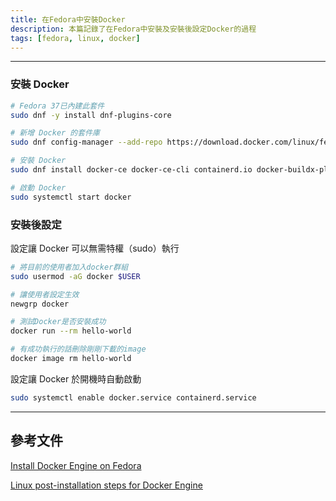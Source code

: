 ```yaml
---
title: 在Fedora中安裝Docker
description: 本篇記錄了在Fedora中安裝及安裝後設定Docker的過程
tags: [fedora, linux, docker]
---
```


---

### 安裝 Docker

```bash
# Fedora 37已內建此套件
sudo dnf -y install dnf-plugins-core

# 新增 Docker 的套件庫
sudo dnf config-manager --add-repo https://download.docker.com/linux/fedora/docker-ce.repo

# 安裝 Docker
sudo dnf install docker-ce docker-ce-cli containerd.io docker-buildx-plugin docker-compose-plugin

# 啟動 Docker
sudo systemctl start docker
```

### 安裝後設定

設定讓 Docker 可以無需特權（sudo）執行

```bash
# 將目前的使用者加入docker群組
sudo usermod -aG docker $USER

# 讓使用者設定生效
newgrp docker

# 測試Docker是否安裝成功
docker run --rm hello-world

# 有成功執行的話刪除剛剛下載的image
docker image rm hello-world
```

設定讓 Docker 於開機時自動啟動

```bash
sudo systemctl enable docker.service containerd.service
```

---

## 參考文件

[Install Docker Engine on Fedora](https://docs.docker.com/engine/install/fedora/)

[Linux post-installation steps for Docker Engine](https://docs.docker.com/engine/install/linux-postinstall/)
